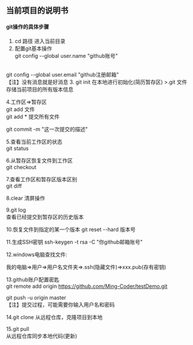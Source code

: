 ## 当前项目的说明书

#### git操作的具体步骤

1. cd 路径 进入当前目录
2. 配置git基本操作<br/>
git config --global user.name "github账号"
<br/>
git config --global user.email "github注册邮箱"
<br/>
  【注】没有消息就是好消息
3. git init 在本地进行初始化(简历暂存区)  
    >.git 文件存储当前项目的所有版本信息

4.工作区=>暂存区  
   git add 文件  
git add * 提交所有文件   

git commit -m "这一次提交的描述"

5.查看当前工作区的状态  
git status  

6.从暂存区恢复文件到工作区  
git checkout  

7.查看工作区和暂存区版本区别  
git diff  

8.clear 清屏操作  

9.git log  
  查看已经提交到暂存区的历史版本


10.恢复文件到指定的某一个版本
git reset --hard 版本号



11.生成SSH密钥
    ssh-keygen -t rsa -C "你github邮箱账号"  

12.windows电脑查找文件:  


我的电脑=>用户=>用户名文件夹=>.ssh(隐藏文件)=>xxx.pub(存有密钥)



13.github账户配置密匙  
git remote add origin https://github.com/Ming-Coder/testDemo.git  

git push -u origin master  
【注】提交过程，可能需要你输入用户名和密码

14.git clone
从远程仓库，克隆项目到本地


15.git pull  
从远程仓库同步本地代码(更新)




